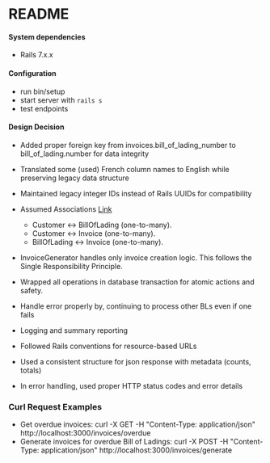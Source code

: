 # README

#### System dependencies

- Rails 7.x.x

#### Configuration

- run bin/setup
- start server with `rails s`
- test endpoints

#### Design Decision

- Added proper foreign key from invoices.bill_of_lading_number to bill_of_lading.number for data integrity
- Translated some (used) French column names to English while preserving legacy data structure
- Maintained legacy integer IDs instead of Rails UUIDs for compatibility

- Assumed Associations [Link](https://excalidraw.com/#json=fYeDYiksLdq7rfNDHp0A3,M2NvaKXIekky2zFQLs_osA)

  - Customer ↔ BillOfLading (one-to-many).
  - Customer ↔ Invoice (one-to-many).
  - BillOfLading ↔ Invoice (one-to-many).

- InvoiceGenerator handles only invoice creation logic. This follows the Single Responsibility Principle.
- Wrapped all operations in database transaction for atomic actions and safety.
- Handle error properly by, continuing to process other BLs even if one fails
- Logging and summary reporting

- Followed Rails conventions for resource-based URLs
- Used a consistent structure for json response with metadata (counts, totals)
- In error handling, used proper HTTP status codes and error details

### Curl Request Examples

- Get overdue invoices: curl -X GET -H "Content-Type: application/json" http://localhost:3000/invoices/overdue
- Generate invoices for overdue Bill of Ladings: curl -X POST -H "Content-Type: application/json" http://localhost:3000/invoices/generate
